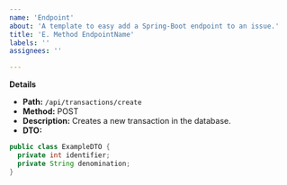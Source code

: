 ```yaml
---
name: 'Endpoint'
about: 'A template to easy add a Spring-Boot endpoint to an issue.'
title: 'E. Method EndpointName'
labels: ''
assignees: ''

---
```


**Details**
- **Path:** `/api/transactions/create`
- **Method:** POST
- **Description:** Creates a new transaction in the database.
- **DTO:**
```java
public class ExampleDTO {
  private int identifier;
  private String denomination;
}
```

